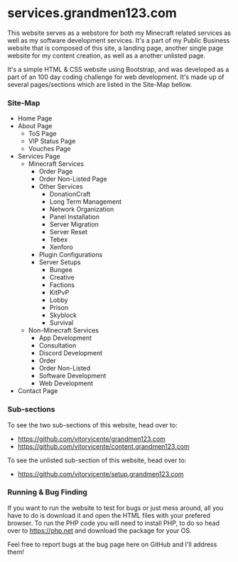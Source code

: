 # services.grandmen123.com

This website serves as a webstore for both my Minecraft related services as well as my software development services. It's a part of my Public Business website that is composed of this site, a landing page, another single page website for my content creation, as well as a another unlisted page.

It's a simple HTML & CSS website using Bootstrap, and was developed as a part of an 100 day coding challenge for web development. It's made up of several pages/sections which are listed in the Site-Map bellow.

### Site-Map
* Home Page
* About Page
  * ToS Page
  * VIP Status Page
  * Vouches Page
* Services Page
  * Minecraft Services
    * Order Page
    * Order Non-Listed Page
    * Other Services
      * DonationCraft
      * Long Term Management
      * Network Organization
      * Panel Installation
      * Server Migration
      * Server Reset
      * Tebex
      * Xenforo
    * Plugin Configurations
    * Server Setups
      * Bungee
      * Creative
      * Factions
      * KitPvP
      * Lobby
      * Prison
      * Skyblock
      * Survival
  * Non-Minecraft Services
    * App Development
    * Consultation
    * Discord Development
    * Order
    * Order Non-Listed
    * Software Development
    * Web Development
* Contact Page

### Sub-sections
To see the two sub-sections of this website, head over to:
- https://github.com/vitorvicente/grandmen123.com
- https://github.com/vitorvicente/content.grandmen123.com

To see the unlisted sub-section of this website, head over to:
- https://github.com/vitorvicente/setup.grandmen123.com


### Running & Bug Finding
If you want to run the website to test for bugs or just mess around, all you have to do is download it and open the HTML files with your prefered browser. To run the PHP code you will need to install PHP, to do so head over to https://php.net and download the package for your OS.

Feel free to report bugs at the bug page here on GitHub and I'll address them!


